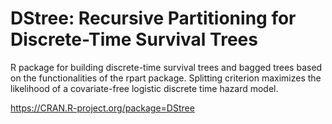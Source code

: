 # DStree: Recursive Partitioning for Discrete-Time Survival Trees

R package for building discrete-time survival trees and bagged trees based on the functionalities of the rpart package. Splitting criterion maximizes the likelihood of a covariate-free logistic discrete time hazard model.

 https://CRAN.R-project.org/package=DStree 